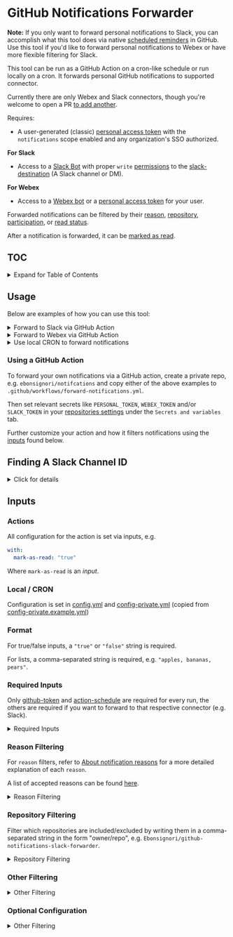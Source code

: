 # GitHub Notifications Forwarder

**Note:** If you only want to forward personal notifications to Slack, you can accomplish what this tool does via native [scheduled reminders](https://docs.github.com/en/account-and-profile/setting-up-and-managing-your-personal-account-on-github/managing-your-membership-in-organizations/managing-your-scheduled-reminders) in GitHub. Use this tool if you'd like to forward personal notifications to Webex or have more flexible filtering for Slack.

This tool can be run as a GitHub Action on a cron-like schedule or run locally on a cron. It forwards personal GitHub notifications to supported connector.

Currently there are only Webex and Slack connectors, though you're welcome to open a PR [to add another](./src/connectors).

Requires:

- A user-generated (classic) [personal access token](https://github.com/settings/tokens) with the `notifications` scope enabled and any organization's SSO authorized.

**For Slack**

- Access to a [Slack Bot](https://api.slack.com/bot-users) with proper `write` [permissions](https://api.slack.com/scopes) to the [slack-destination](#slack-destination) (A Slack channel or DM).

**For Webex**

- Access to a [Webex bot](https://developer.webex.com/docs/bots) or a [personal access token](https://developer.webex.com/docs/getting-your-personal-access-token) for your user.

Forwarded notifications can be filtered by their [reason](#reason-filtering), [repository](#repository-filtering), [participation](#filter-only-participating), or [read status](#filter-only-unread).

After a notification is forwarded, it can be [marked as read](#mark-as-read).

## TOC

<details>
  <summary>Expand for Table of Contents</summary>

- [Usage](#usage)
- [Finding a Slack Channel ID](#finding-the-channel-id)
- [Inputs](#inputs)
  - [Required Inputs](#required-inputs)
    - `action-schedule`
    - `github-token`
    - `webex-token`
    - `webex-email`
    - `slack-token`
    - `slack-destination`
  - [Reason Filtering](#reason-filtering)
    - `filter-include-reasons`
    - `filter-exclude-reasons`
  - [Repository Filtering](#repository-filtering)
    - `filter-include-repositories`
    - `filter-exclude-repositories`
  - [Other Filtering](#other-filtering)
    - `filter-only-participating`
    - `filter-only-unread`
  - [Optional Configuration](#optional-configuration)
    - `mark-as-read`
    - `sort-oldest-first`
    - `timezone`
    - `date-format`
    - `time-format`
    - `rollup-notifications`
    - `since-last-run`
    - `paginate-all`
    - `debug-logging`

</details>

## Usage

Below are examples of how you can use this tool:

<details>
  <summary>Forward to Slack via GitHub Action</summary>

### Action that forwards notifications to a Slack channel with channel id = `"abc1234"`

Runs every 3 hours (`0 */3 * * *`) to forward the past 3 hours of notifications

```yml
name: Forward Notifications to Slack

on:
  schedule:
    # Forwards notifications every 3 hours if there are new notifications
    # If you change this value to a different interval, update action-schedule found below to match it
    - cron: "0 */3 * * *"

jobs:
  forward-notifications:
    runs-on: ubuntu-latest
    steps:
      - name: Forward Notifications
        uses: "Ebonsignori/github-notifications-slack-forwarder"
        with:
          # Every 3 hours, must match on.schedule.cron
          action-schedule: "0 */3 * * *"
          # Set PERSONAL_TOKEN in your repo secrets
          github-token: ${{ secrets.PERSONAL_TOKEN }}
          # Set SLACK_TOKEN in your repo secrets
          slack-token: ${{ secrets.SLACK_TOKEN }}
          slack-destination: "abc1234"
          timezone: "PST"
```

</details>

<details>
  <summary>Forward to Webex via GitHub Action</summary>

### Action that forwards notifications to `user@gmail.com` in Webex

Runs every 3 hours (`0 */3 * * *`) to forward the past 3 hours of notifications

```yml
name: Forward Notifications to Webex

on:
  schedule:
    # Forwards notifications every 3 hours if there are new notifications
    # If you change this value to a different interval, update action-schedule found below to match it
    - cron: "0 */3 * * *"

jobs:
  forward-notifications:
    runs-on: ubuntu-latest
    steps:
      - name: Forward Notifications
        uses: "Ebonsignori/github-notifications-slack-forwarder"
        with:
          # Every 3 hours, must match on.schedule.cron
          action-schedule: "0 */3 * * *"
          # Set PERSONAL_TOKEN in your repo secrets
          github-token: ${{ secrets.PERSONAL_TOKEN }}
          # Set WEBEX in your repo secrets
          webex-token: ${{ secrets.WEBEX_TOKEN }}
          webex-email: "user@gmail.com"
          timezone: "PST"
```

</details>

<details>
  <summary>Use local CRON to forward notifications</summary>

1. Clone this repo
1. Copy `config-private.example.yml` to `config-private.yml` and fill in the necessary secrets for your configuration
1. Further configure this tools configuration in [config.yml](config.yml)
1. Make sure you have NodeJS v18+ installed locally
1. Setup a cron job on your local system with a path to the NodeJS executable, `node <your-cloned-directory-location>/dist/local/index.js`

</details>

### Using a GitHub Action

To forward your own notifications via a GitHub action, create a private repo, e.g. `ebonsignori/notifcations` and copy either of the above examples to `.github/workflows/forward-notifications.yml`.

Then set relevant secrets like `PERSONAL_TOKEN`, `WEBEX_TOKEN` and/or `SLACK_TOKEN` in your [repositories settings](https://docs.github.com/en/actions/security-guides/encrypted-secrets#creating-encrypted-secrets-for-a-repository) under the `Secrets and variables` tab.

Further customize your action and how it filters notifications using the [inputs](#inputs) found below.

## Finding A Slack Channel ID

<details>
  <summary>Click for details</summary>
  In order for a Slack bot to DM you, it needs privileges to.

In order for your bot to post to a Slack channel, you need to invite it with `/invite @botname`.

To find the channel's [slack-destination](#slack-destination), you can press on the channel's name or at the top of your DMs to find the "Channel ID".

![Finding the channel ID](./docs/finding-channel-id.png)

</details>

## Inputs

### Actions

All configuration for the action is set via inputs, e.g.

```yml
with:
  mark-as-read: "true"
```

Where `mark-as-read` is an _input_.

### Local / CRON

Configuration is set in [config.yml](config.yml) and [config-private.yml](config-private.yml) (copied from [config-private.example.yml](config-private.example.yml))

### Format

For true/false inputs, a `"true"` or `"false"` string is required.

For lists, a comma-separated string is required, e.g. `"apples, bananas, pears"`.

### Required Inputs

Only [github-token](#github-token) and [action-schedule](#action-schedule) are required for every run, the others are required if you want to forward to that respective connector (e.g. Slack).

<details>
  <summary>Required Inputs</summary>

#### `action-schedule`

The schedule used by the workflow cron that this action is called from.

e.g. Use `"0 */3 * * *"` to check every three hours for the past 3 hours of notifications.

You can use [Crontab.guru](https://crontab.guru/) to find a schedule that works for you.

#### `github-token`

A (classic) [personal access token](https://github.com/settings/tokens) with the `notifications` scope checked. Store the token in your repository's secrets and access it in the action as an input, e.g. `${{ secrets.PERSONAL_TOKEN }}`.

If you receive notifications for a private organization, you need to authorize that organization's SSO from the tokens page. Select `Configure SSO` and authorize the desired organization(s).

#### `webex-token`

A token for a Webex Bot or User that has permissions to send messages to [webex-email](#webex-email). Store token in your repository's secrets and access it in the action as an input, e.g. `${{ secrets.WEBEX_TOKEN}}`.

#### `webex-email`

The email of the Webex user that you want to receive personal Slack notifications in their DMS.

#### `slack-token`

A token for a Slack App that is invited into the [slack-destination](#slack-destination) and has permissions to post there. Store token in your repository's secrets and access it in the action as an input, e.g. `${{ secrets.SLACK_TOKEN }}`.

#### `slack-destination`

The ID of a slack channel or DM that you wish your notifications to go to. See [Finding The Channel ID](#finding-the-channel-id) for how to find the ID of your preferred destination.

</details>

### Reason Filtering

For `reason` filters, refer to [About notification reasons](https://docs.github.com/en/rest/activity/notifications#about-notification-reasons) for a more detailed explanation of each `reason`.

A list of accepted reasons can be found [here](https://github.com/Ebonsignori/github-notifications-slack-forwarder/blob/main/action.yml#L19).

<details>
  <summary>Reason Filtering</summary>

#### `filter-include-reasons`

Limits the included notifications to the list of `reason`s included in a comma-separated string, e.g. `"assign, author, comment, mention, review_requested"`.

Defaults to all `reason`s.

#### `filter-exclude-reasons`

Omits notifications with the listed `reason`s from forwarding to slack using a comma-separated string, e.g. `"security_alert, "push"`.

Defaults to all no `reason`s.

</details>

### Repository Filtering

Filter which repositories are included/excluded by writing them in a comma-separated string in the form "owner/repo", e.g. `Ebonsignori/github-notifications-slack-forwarder`.

<details>
  <summary>Repository Filtering</summary>

#### `filter-include-repositories`

Limits the forwarded notifications to the list of repositories included in a comma-separated string, e.g. `"github/github, Ebonsignori/my-sites"`.

Defaults to empty, `""` which allows all repositories to be included.

#### `filter-exclude-repositories`

Omits forwarding notifications that are in repositories included in the comma-separated string, e.g. `github/howie`.

Defaults to empty, `""` which filters out no repositories.

</details>

### Other Filtering

<details>
  <summary>Other Filtering</summary>

#### `filter-only-participating`

Set to `"true"` to only forward notifications in which the user is directly participating or mentioned in.

Defaults to `"false"`.

#### `filter-only-unread`

Set to `"false"` to include notifications marked as "read".

Defaults to `"true"`.

</details>

### Optional Configuration

<details>
  <summary>Other Filtering</summary>

#### `mark-as-read`

Set to `"true"` to mark forwarded notifications as "read".

Defaults to `"true"`.

#### `sort-oldest-first`

Sort Slack message(s) by oldest notifications first.

Defaults to `"true"`.

#### `timezone`

Timezone you're located in for displaying dates and times in Slack messages.

**Note** You can set this for display, but the timezone of the action runner should not be changed from its default "UTC".

Defaults to `"UTC"`.

#### `date-format`

Customize dates in Slack messages using [dayjs Date format](https://day.js.org/docs/en/display/format).

Defaults to `"M/DD h:mm A"`.

#### `time-format`

Customize times in Slack messages using [dayjs Date format](https://day.js.org/docs/en/display/format).

Defaults to `"h:mm A"`.

#### `rollup-notifications`

By default notifications are sent as a single Slack message.

Set to "false" to send a new Slack messages for each notification (may run into rate limiting problems depending on bot limits).

Defaults to `"true"`.

#### `since-last-run`

Checks the last 100 notifications since the last [action-schedule](#action-schedule) was fired. Set to `"false"` to check the last 100 notifications regardless of the last [action-schedule](#action-schedule).

You disabled, recommended to have [filter-only-unread](#filter-only-unread) set to `"true"`

Defaults to `"true"`.

#### `paginate-all`

With [since-last-run](#since-last-run) enabled, the action checks the last 100 notifications since the last [action-schedule](#action-schedule) was fired. Set to `"true"` to check **all** existing notifications at the cost of a bigger fetch.

Useful if you receive a lot of notifications and not all are being forwarded to you, for instance if you have an `action-schedule` with long gaps between runs, or if you'd like to run once with [mark-as-read](#mark-as-read) set to `"true"` to mark every backlogged notification as `"true"`.

[]() it will take a long time to run and might hit the GitHub API rate limit. Use with caution.

Defaults to `"false"`.

#### `debug-logging`

Set to `true` to enable debug logging and an [artifact upload](https://docs.github.com/en/actions/using-workflows/storing-workflow-data-as-artifacts) of any notifications.

</summary>
